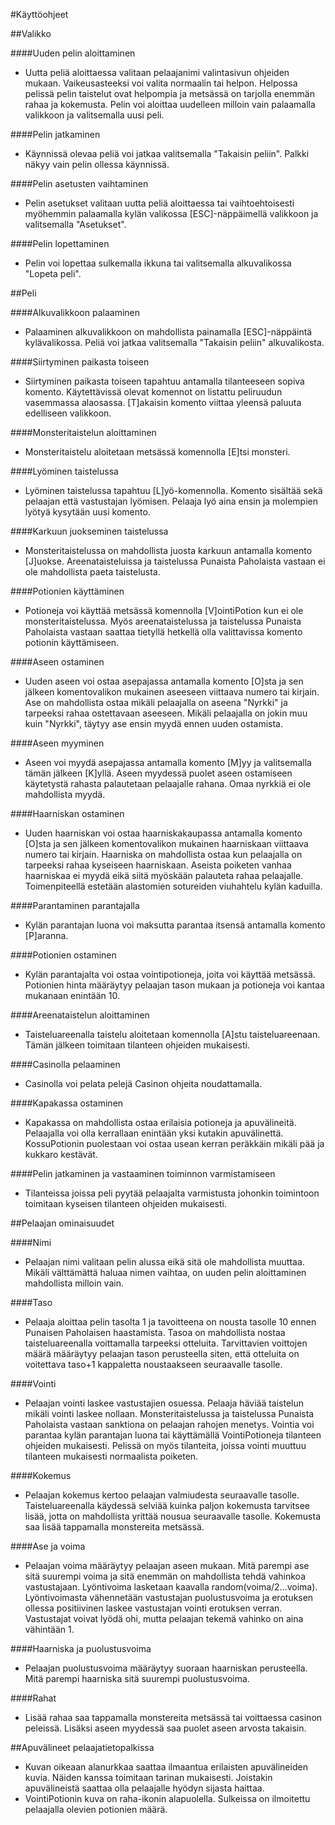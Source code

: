 #Käyttöohjeet

##Valikko

####Uuden pelin aloittaminen
- Uutta peliä aloittaessa valitaan pelaajanimi valintasivun ohjeiden mukaan. Vaikeusasteeksi voi valita normaalin tai helpon. Helpossa pelissä pelin taistelut ovat helpompia ja metsässä on tarjolla enemmän rahaa ja kokemusta. Pelin voi aloittaa uudelleen milloin vain palaamalla valikkoon ja valitsemalla uusi peli.

####Pelin jatkaminen
- Käynnissä olevaa peliä voi jatkaa valitsemalla "Takaisin peliin". Palkki näkyy vain pelin ollessa käynnissä.

####Pelin asetusten vaihtaminen
- Pelin asetukset valitaan uutta peliä aloittaessa tai vaihtoehtoisesti myöhemmin palaamalla kylän valikossa [ESC]-näppäimellä valikkoon ja valitsemalla "Asetukset".

####Pelin lopettaminen
- Pelin voi lopettaa sulkemalla ikkuna tai valitsemalla alkuvalikossa "Lopeta peli".

##Peli

####Alkuvalikkoon palaaminen
- Palaaminen alkuvalikkoon on mahdollista painamalla [ESC]-näppäintä kylävalikossa. Peliä voi jatkaa valitsemalla "Takaisin peliin" alkuvalikosta.

####Siirtyminen paikasta toiseen
- Siirtyminen paikasta toiseen tapahtuu antamalla tilanteeseen sopiva komento. Käytettävissä olevat komennot on listattu peliruudun vasemmassa alaosassa. [T]akaisin komento viittaa yleensä paluuta edelliseen valikkoon.

####Monsteritaistelun aloittaminen
- Monsteritaistelu aloitetaan metsässä komennolla [E]tsi monsteri.

####Lyöminen taistelussa
- Lyöminen taistelussa tapahtuu [L]yö-komennolla. Komento sisältää sekä pelaajan että vastustajan lyömisen. Pelaaja lyö aina ensin ja molempien lyötyä kysytään uusi komento.

####Karkuun juokseminen taistelussa
- Monsteritaistelussa on mahdollista juosta karkuun antamalla komento [J]uokse. Areenataisteluissa ja taistelussa Punaista Paholaista vastaan ei ole mahdollista paeta taistelusta.

####Potionien käyttäminen
- Potioneja voi käyttää metsässä komennolla [V]ointiPotion kun ei ole monsteritaistelussa. Myös areenataistelussa ja taistelussa Punaista Paholaista vastaan saattaa tietyllä hetkellä olla valittavissa komento potionin käyttämiseen.

####Aseen ostaminen
- Uuden aseen voi ostaa asepajassa antamalla komento [O]sta ja sen jälkeen komentovalikon mukainen aseeseen viittaava numero tai kirjain. Ase on mahdollista ostaa mikäli pelaajalla on aseena "Nyrkki" ja tarpeeksi rahaa ostettavaan aseeseen. Mikäli pelaajalla on jokin muu kuin "Nyrkki", täytyy ase ensin myydä ennen uuden ostamista.

####Aseen myyminen
- Aseen voi myydä asepajassa antamalla komento [M]yy ja valitsemalla tämän jälkeen [K]yllä. Aseen myydessä puolet aseen ostamiseen käytetystä rahasta palautetaan pelaajalle rahana. Omaa nyrkkiä ei ole mahdollista myydä.

####Haarniskan ostaminen
- Uuden haarniskan voi ostaa haarniskakaupassa antamalla komento [O]sta ja sen jälkeen komentovalikon mukainen haarniskaan viittaava numero tai kirjain. Haarniska on mahdollista ostaa kun pelaajalla on tarpeeksi rahaa kyseiseen haarniskaan. Aseista poiketen vanhaa haarniskaa ei myydä eikä siitä myöskään palauteta rahaa pelaajalle. Toimenpiteellä estetään alastomien sotureiden viuhahtelu kylän kaduilla.

####Parantaminen parantajalla
- Kylän parantajan luona voi maksutta parantaa itsensä antamalla komento [P]aranna.

####Potionien ostaminen
- Kylän parantajalta voi ostaa vointipotioneja, joita voi käyttää metsässä. Potionien hinta määräytyy pelaajan tason mukaan ja potioneja voi kantaa mukanaan enintään 10.

####Areenataistelun aloittaminen
- Taisteluareenalla taistelu aloitetaan komennolla [A]stu taisteluareenaan. Tämän jälkeen toimitaan tilanteen ohjeiden mukaisesti.

####Casinolla pelaaminen
- Casinolla voi pelata pelejä Casinon ohjeita noudattamalla.

####Kapakassa ostaminen
- Kapakassa on mahdollista ostaa erilaisia potioneja ja apuvälineitä. Pelaajalla voi olla kerrallaan enintään yksi kutakin apuvälinettä. KossuPotionin puolestaan voi ostaa usean kerran peräkkäin mikäli pää ja kukkaro kestävät.

####Pelin jatkaminen ja vastaaminen toiminnon varmistamiseen
- Tilanteissa joissa peli pyytää pelaajalta varmistusta johonkin toimintoon toimitaan kyseisen tilanteen ohjeiden mukaisesti.

##Pelaajan ominaisuudet

####Nimi
- Pelaajan nimi valitaan pelin alussa eikä sitä ole mahdollista muuttaa. Mikäli välttämättä haluaa nimen vaihtaa, on uuden pelin aloittaminen mahdollista milloin vain.

####Taso
- Pelaaja aloittaa pelin tasolta 1 ja tavoitteena on nousta tasolle 10 ennen Punaisen Paholaisen haastamista. Tasoa on mahdollista nostaa taisteluareenalla voittamalla tarpeeksi otteluita. Tarvittavien voittojen määrä määräytyy pelaajan tason perusteella siten, että otteluita on voitettava taso+1 kappaletta noustaakseen seuraavalle tasolle.

####Vointi
- Pelaajan vointi laskee vastustajien osuessa. Pelaaja häviää taistelun mikäli vointi laskee nollaan. Monsteritaistelussa ja taistelussa Punaista Paholaista vastaan sanktiona on pelaajan rahojen menetys. Vointia voi parantaa kylän parantajan luona tai käyttämällä VointiPotioneja tilanteen ohjeiden mukaisesti. Pelissä on myös tilanteita, joissa vointi muuttuu tilanteen mukaisesti normaalista poiketen.

####Kokemus
- Pelaajan kokemus kertoo pelaajan valmiudesta seuraavalle tasolle. Taisteluareenalla käydessä selviää kuinka paljon kokemusta tarvitsee lisää, jotta on mahdollista yrittää nousua seuraavalle tasolle. Kokemusta saa lisää tappamalla monstereita metsässä.

####Ase ja voima
- Pelaajan voima määräytyy pelaajan aseen mukaan. Mitä parempi ase sitä suurempi voima ja sitä enemmän on mahdollista tehdä vahinkoa vastustajaan. Lyöntivoima lasketaan kaavalla random(voima/2...voima). Lyöntivoimasta vähennetään vastustajan puolustusvoima ja erotuksen ollessa positiivinen laskee vastustajan vointi erotuksen verran. Vastustajat voivat lyödä ohi, mutta pelaajan tekemä vahinko on aina vähintään 1.

####Haarniska ja puolustusvoima
- Pelaajan puolustusvoima määräytyy suoraan haarniskan perusteella. Mitä parempi haarniska sitä suurempi puolustusvoima.

####Rahat
- Lisää rahaa saa tappamalla monstereita metsässä tai voittaessa casinon peleissä. Lisäksi aseen myydessä saa puolet aseen arvosta takaisin.

##Apuvälineet pelaajatietopalkissa
- Kuvan oikeaan alanurkkaa saattaa ilmaantua erilaisten apuvälineiden kuvia. Näiden kanssa toimitaan tarinan mukaisesti. Joistakin apuvälineistä saattaa olla pelaajalle hyödyn sijasta haittaa.
- VointiPotionin kuva on raha-ikonin alapuolella. Sulkeissa on ilmoitettu pelaajalla olevien potionien määrä.

